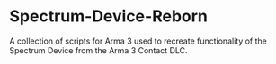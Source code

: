 # Spectrum-Device-Reborn
A collection of scripts for Arma 3 used to recreate functionality of the Spectrum Device from the Arma 3 Contact DLC.
